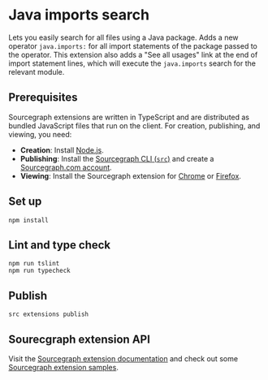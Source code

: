 # Java imports search

Lets you easily search for all files using a Java package. Adds a new operator `java.imports:` for all import statements of the package passed to the operator. This extension also adds a "See all usages" link at the end of import statement lines, which will execute the `java.imports` search for the relevant module.

## Prerequisites

Sourcegraph extensions are written in TypeScript and are distributed as bundled JavaScript files that run on the client. For creation, publishing, and viewing, you need:

- **Creation**: Install [Node.js](https://nodejs.org).
- **Publishing**: Install the [Sourcegraph CLI (`src`)](https://github.com/sourcegraph/src-cli#installation) and create a [Sourcegraph.com account](https://sourcegraph.com/sign-up).
- **Viewing**: Install the Sourcegraph extension for [Chrome](https://chrome.google.com/webstore/detail/sourcegraph/dgjhfomjieaadpoljlnidmbgkdffpack) or [Firefox](https://addons.mozilla.org/en-US/firefox/addon/sourcegraph/).

## Set up

```
npm install
```

## Lint and type check

```
npm run tslint
npm run typecheck
```

## Publish

```
src extensions publish
```

## Sourecgraph extension API

Visit the [Sourcegraph extension documentation](https://github.com/sourcegraph/sourcegraph-extension-docs) and check out some [Sourcegraph extension samples](https://github.com/sourcegraph/sourcegraph-extension-samples).
